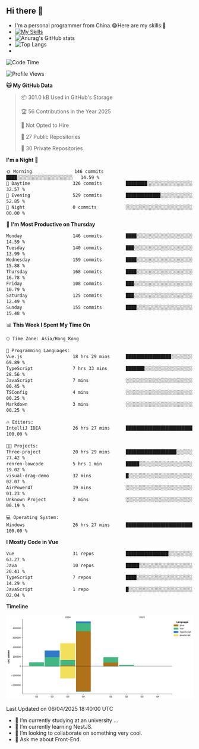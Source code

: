 ## Hi there 👋
- I'm a personal programmer from China.😂Here are my skills:🤔
- [![My Skills](https://skillicons.dev/icons?i=js,html,css,vue,typescript,java,golang)](https://skillicons.dev)
- ![Anurag's GitHub stats](https://github-readme-stats.vercel.app/api?username=FluffyChi-Xing&count_private=true&show_icons=true&theme=radical)
- ![Top Langs](https://github-readme-stats.vercel.app/api/top-langs/?username=FluffyChi-Xing)
- <!--START_SECTION:waka-->
![Code Time](http://img.shields.io/badge/Code%20Time-1%2C284%20hrs%2031%20mins-blue)

![Profile Views](http://img.shields.io/badge/Profile%20Views-0-blue)

**🐱 My GitHub Data** 

> 📦 301.0 kB Used in GitHub's Storage 
 > 
> 🏆 56 Contributions in the Year 2025
 > 
> 🚫 Not Opted to Hire
 > 
> 📜 27 Public Repositories 
 > 
> 🔑 30 Private Repositories 
 > 
**I'm a Night 🦉** 

```text
🌞 Morning                146 commits         ████░░░░░░░░░░░░░░░░░░░░░   14.59 % 
🌆 Daytime                326 commits         ████████░░░░░░░░░░░░░░░░░   32.57 % 
🌃 Evening                529 commits         █████████████░░░░░░░░░░░░   52.85 % 
🌙 Night                  0 commits           ░░░░░░░░░░░░░░░░░░░░░░░░░   00.00 % 
```
📅 **I'm Most Productive on Thursday** 

```text
Monday                   146 commits         ████░░░░░░░░░░░░░░░░░░░░░   14.59 % 
Tuesday                  140 commits         ███░░░░░░░░░░░░░░░░░░░░░░   13.99 % 
Wednesday                159 commits         ████░░░░░░░░░░░░░░░░░░░░░   15.88 % 
Thursday                 168 commits         ████░░░░░░░░░░░░░░░░░░░░░   16.78 % 
Friday                   108 commits         ███░░░░░░░░░░░░░░░░░░░░░░   10.79 % 
Saturday                 125 commits         ███░░░░░░░░░░░░░░░░░░░░░░   12.49 % 
Sunday                   155 commits         ████░░░░░░░░░░░░░░░░░░░░░   15.48 % 
```


📊 **This Week I Spent My Time On** 

```text
🕑︎ Time Zone: Asia/Hong_Kong

💬 Programming Languages: 
Vue.js                   18 hrs 29 mins      █████████████████░░░░░░░░   69.89 % 
TypeScript               7 hrs 33 mins       ███████░░░░░░░░░░░░░░░░░░   28.56 % 
JavaScript               7 mins              ░░░░░░░░░░░░░░░░░░░░░░░░░   00.45 % 
TSConfig                 4 mins              ░░░░░░░░░░░░░░░░░░░░░░░░░   00.25 % 
Markdown                 3 mins              ░░░░░░░░░░░░░░░░░░░░░░░░░   00.25 % 

🔥 Editors: 
IntelliJ IDEA            26 hrs 27 mins      █████████████████████████   100.00 % 

🐱‍💻 Projects: 
Three-project            20 hrs 29 mins      ███████████████████░░░░░░   77.42 % 
renren-lowcode           5 hrs 1 min         █████░░░░░░░░░░░░░░░░░░░░   19.02 % 
visual-drag-demo         32 mins             █░░░░░░░░░░░░░░░░░░░░░░░░   02.07 % 
AirPower4T               19 mins             ░░░░░░░░░░░░░░░░░░░░░░░░░   01.23 % 
Unknown Project          2 mins              ░░░░░░░░░░░░░░░░░░░░░░░░░   00.19 % 

💻 Operating System: 
Windows                  26 hrs 27 mins      █████████████████████████   100.00 % 
```

**I Mostly Code in Vue** 

```text
Vue                      31 repos            ████████████████░░░░░░░░░   63.27 % 
Java                     10 repos            █████░░░░░░░░░░░░░░░░░░░░   20.41 % 
TypeScript               7 repos             ████░░░░░░░░░░░░░░░░░░░░░   14.29 % 
JavaScript               1 repo              █░░░░░░░░░░░░░░░░░░░░░░░░   02.04 % 
```



**Timeline**

![Lines of Code chart](https://raw.githubusercontent.com/FluffyChi-Xing/FluffyChi-Xing/main/assets/bar_graph.png)


 Last Updated on 06/04/2025 18:40:00 UTC
<!--END_SECTION:waka-->
- 🔭 I’m currently studying at an university ...
- 🌱 I’m currently learning NestJS.
- 👯 I’m looking to collaborate on something very cool.
- 💬 Ask me about Front-End.
